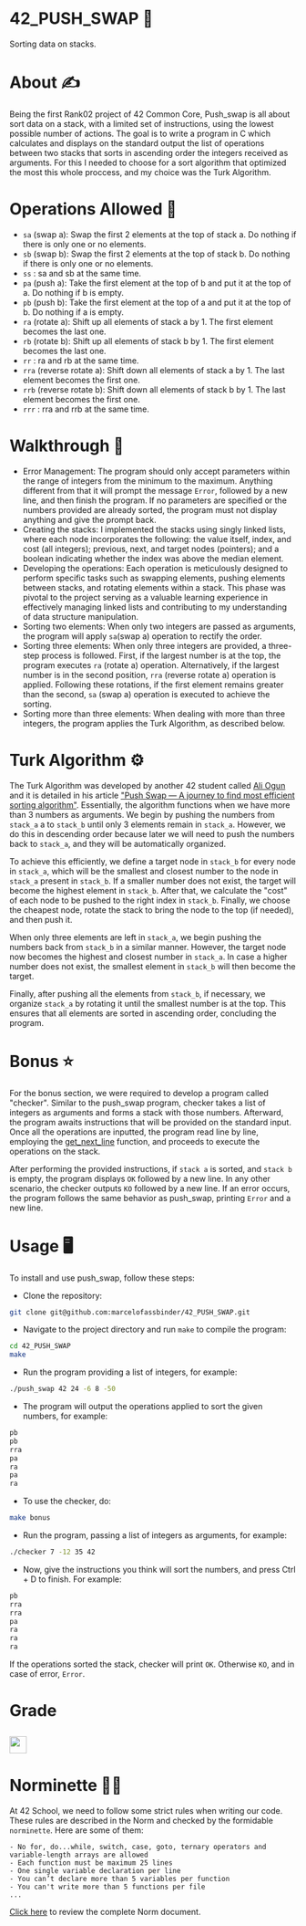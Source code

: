 # 42_PUSH_SWAP 🔄
Sorting data on stacks.
# About ✍
Being the first Rank02 project of 42 Common Core, Push_swap is all about sort data on a stack, with a limited set of instructions, using the lowest possible number of actions. 
The goal is to write a program in C which calculates and displays on the standard output the list of operations between two stacks that sorts in ascending order the integers received as arguments.
For this I needed to choose for a sort algorithm that optimized the most this whole proccess, and my choice was the Turk Algorithm.
# Operations Allowed 🔀
- `sa` (swap a): Swap the first 2 elements at the top of stack a. Do nothing if there is only one or no elements.
- `sb` (swap b): Swap the first 2 elements at the top of stack b. Do nothing if there is only one or no elements.
- `ss` : sa and sb at the same time.
- `pa` (push a): Take the first element at the top of b and put it at the top of a. Do nothing if b is empty.
- `pb` (push b): Take the first element at the top of a and put it at the top of b. Do nothing if a is empty.
- `ra` (rotate a): Shift up all elements of stack a by 1. The first element becomes the last one.
- `rb` (rotate b): Shift up all elements of stack b by 1. The first element becomes the last one.
- `rr` : ra and rb at the same time.
- `rra` (reverse rotate a): Shift down all elements of stack a by 1. The last element becomes the first one.
- `rrb` (reverse rotate b): Shift down all elements of stack b by 1. The last element becomes the first one.
- `rrr` : rra and rrb at the same time.
#  Walkthrough 🧩
- Error Management: The program should only accept parameters within the range of integers from the minimum to the maximum. Anything different from that it will prompt the message ``Error``, followed by a new line, and then finish the program. If no parameters are specified or the numbers provided are already sorted, the program must not display anything and give the prompt back.
- Creating the stacks: I implemented the stacks using singly linked lists, where each node incorporates the following: the value itself, index, and cost (all integers); previous, next, and target nodes (pointers); and a boolean indicating whether the index was above the median element.
- Developing the operations: Each operation is meticulously designed to perform specific tasks such as swapping elements, pushing elements between stacks, and rotating elements within a stack. This phase was pivotal to the project serving as a valuable learning experience in effectively managing linked lists and contributing to my understanding of data structure manipulation.
- Sorting two elements: When only two integers are passed as arguments, the program will apply ``sa``(swap a) operation to rectify the order.
- Sorting three elements: When only three integers are provided, a three-step process is followed. First, if the largest number is at the top, the program executes ``ra`` (rotate a) operation. Alternatively, if the largest number is in the second position, ``rra`` (reverse rotate a) operation is applied. Following these rotations, if the first element remains greater than the second, ``sa`` (swap a) operation is executed to achieve the sorting.
- Sorting more than three elements: When dealing with more than three integers, the program applies the Turk Algorithm, as described below.
# Turk Algorithm ⚙️
The Turk Algorithm was developed by another 42 student called [Ali Ogun](https://github.com/ayogun) and it is detailed in his article ["Push Swap — A journey to find most efficient sorting algorithm"](https://medium.com/@ayogun/push-swap-c1f5d2d41e97). Essentially, the algorithm functions when we have more than 3 numbers as arguments. We begin by pushing the numbers from ``stack_a`` a to ``stack_b`` until only 3 elements remain in ``stack_a``. However, we do this in descending order because later we will need to push the numbers back to ``stack_a``, and they will be automatically organized.

To achieve this efficiently, we define a target node in ``stack_b`` for every node in ``stack_a``, which will be the smallest and closest number to the node in ``stack_a`` present in ``stack_b``. If a smaller number does not exist, the target will become the highest element in ``stack_b``. After that, we calculate the "cost" of each node to be pushed to the right index in ``stack_b``. Finally, we choose the cheapest node, rotate the stack to bring the node to the top (if needed), and then push it.

When only three elements are left in ``stack_a``, we begin pushing the numbers back from ``stack_b`` in a similar manner. However, the target node now becomes the highest and closest number in ``stack_a``. In case a higher number does not exist, the smallest element in ``stack_b`` will then become the target.

Finally, after pushing all the elements from ``stack_b``, if necessary, we organize ``stack_a`` by rotating it until the smallest number is at the top. This ensures that all elements are sorted in ascending order, concluding the program.

# Bonus ⭐
For the bonus section, we were required to develop a program called "checker". Similar to the push_swap program, checker takes a list of integers as arguments and forms a stack with those numbers. Afterward, the program awaits instructions that will be provided on the standard input. Once all the operations are inputted, the program read line by line, employing the [get_next_line](https://github.com/marcelofassbinder/42_GET_NEXT_LINE) function, and proceeds to execute the operations on the stack.

After performing the provided instructions, if ``stack a`` is sorted, and ``stack b`` is empty, the program displays ``OK`` followed by a new line. In any other scenario, the checker outputs ``KO`` followed by a new line. If an error occurs, the program follows the same behavior as push_swap, printing ``Error`` and a new line.

# Usage 🖥️
To install and use push_swap, follow these steps:
- Clone the repository:
```bash
git clone git@github.com:marcelofassbinder/42_PUSH_SWAP.git
```
- Navigate to the project directory and run ``make`` to compile the program:
```bash
cd 42_PUSH_SWAP
make
```
- Run the program providing a list of integers, for example:
```bash
./push_swap 42 24 -6 8 -50
```
- The program will output the operations applied to sort the given numbers, for example:
```bash
pb
pb
rra
pa
ra
pa
ra
```
- To use the checker, do:
```bash
make bonus
```
- Run the program, passing a list of integers as arguments, for example:
```bash
./checker 7 -12 35 42
```
- Now, give the instructions you think will sort the numbers, and press Ctrl + D to finish. For example:
 ```bash
 pb
rra
rra
pa
ra
ra
ra
```
If the operations sorted the stack, checker will print ``OK``. Otherwise ``KO``, and in case of error, ``Error``.

# Grade  <p><img height="30px" src="https://img.shields.io/badge/-125%20%2F%20100-success" /></p>

# Norminette 💂🏻
At 42 School, we need to follow some strict rules when writing our code. These rules are described in the Norm and checked by the formidable `norminette`. Here are some of them:
```
- No for, do...while, switch, case, goto, ternary operators and variable-length arrays are allowed
- Each function must be maximum 25 lines
- One single variable declaration per line
- You can’t declare more than 5 variables per function
- You can't write more than 5 functions per file
...
```
[Click here](https://github.com/42School/norminette/blob/master/pdf/en.norm.pdf) to review the complete Norm document.


